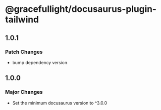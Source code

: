 # @gracefullight/docusaurus-plugin-tailwind

## 1.0.1

### Patch Changes

- bump dependency version

## 1.0.0

### Major Changes

- Set the minimum docusaurus version to ^3.0.0
